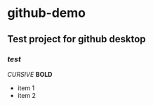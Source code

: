 # github-demo

## Test project for github desktop

### *test* 

*CURSIVE* **BOLD**

* item 1
* item 2